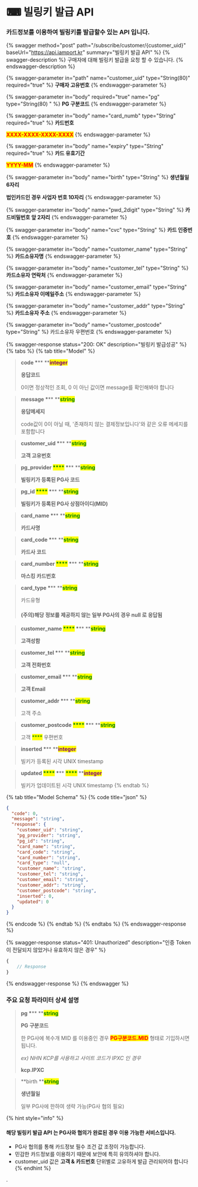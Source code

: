 # ⌨ 빌링키 발급 API

### 카드정보를 이용하여 빌링키를 발급할수 있는 API 입니다.

{% swagger method="post" path="/subscribe/customer/{customer_uid}" baseUrl="https://api.iamport.kr" summary="빌링키 발급 API" %}
{% swagger-description %}
구매자에 대해 빌링키 발급을 요청 할 수 있습니다.
{% endswagger-description %}

{% swagger-parameter in="path" name="customer_uid" type="String(80)" required="true" %}
**구매자 고유번호**
{% endswagger-parameter %}

{% swagger-parameter in="body" required="true" name="pg" type="String(80) " %}
**PG 구분코드**
{% endswagger-parameter %}

{% swagger-parameter in="body" name="card_numb" type="String" required="true" %}
**카드번호**

<mark style="color:red;">**XXXX-XXXX-XXXX-XXXX**</mark>
{% endswagger-parameter %}

{% swagger-parameter in="body" name="expiry" type="String" required="true" %}
**카드 유효기간**

<mark style="color:red;">**YYYY-MM**</mark>
{% endswagger-parameter %}

{% swagger-parameter in="body" name="birth" type="String" %}
**생년월일 6자리**

**법인카드인 경우 사업자 번호 10자리**
{% endswagger-parameter %}

{% swagger-parameter in="body" name="pwd_2digit" type="String" %}
**카드비밀번호 앞 2자리**
{% endswagger-parameter %}

{% swagger-parameter in="body" name="cvc" type="String" %}
**카드 인증번호**
{% endswagger-parameter %}

{% swagger-parameter in="body" name="customer_name" type="String" %}
**카드소유자명**
{% endswagger-parameter %}

{% swagger-parameter in="body" name="customer_tel" type="String" %}
**카드소유자 연락처**
{% endswagger-parameter %}

{% swagger-parameter in="body" name="customer_email" type="String" %}
**카드소유자 이메일주소**
{% endswagger-parameter %}

{% swagger-parameter in="body" name="customer_addr" type="String" %}
**카드소유자 주소**
{% endswagger-parameter %}

{% swagger-parameter in="body" name="customer_postcode" type="String" %}
카드소유자 우편번호
{% endswagger-parameter %}

{% swagger-response status="200: OK" description="빌링키 발급성공" %}
{% tabs %}
{% tab title="Model" %}
> **code  **<mark style="color:red;">**\***</mark>**    **<mark style="color:purple;">**integer**</mark>
>
> **응답코드**
>
> 0이면 정상적인 조회, 0 이 아닌 값이면 message를 확인해봐야 합니다



> **message **<mark style="color:red;">**\***</mark>**  **<mark style="color:green;">**string**</mark>
>
> **응답메세지**
>
> code값이 0이 아닐 때, '존재하지 않는 결제정보입니다'와 같은 오류 메세지를 포함합니다



> **customer\_uid  **<mark style="color:red;">**\***</mark>**  **<mark style="color:green;">**string**</mark>
>
> **고객 고유번호**



> **pg\_provider  **<mark style="color:green;">****</mark>**  **<mark style="color:red;">**\***</mark>**  **<mark style="color:green;">**string**</mark>
>
> **빌링키가 등록된 PG사 코드**



> **pg\_id  **<mark style="color:green;">****</mark>**  **<mark style="color:red;">**\***</mark>**  **<mark style="color:green;">**string**</mark>
>
> **빌링키가 등록된 PG사 상점아이디(MID)**



> **card\_name  **<mark style="color:red;">**\***</mark>**    **<mark style="color:green;">**string**</mark>
>
> **카드사명**



> **card\_code  **<mark style="color:red;">**\***</mark>**    **<mark style="color:green;">**string**</mark>
>
> **카드사 코드**



> **card\_number  **<mark style="color:green;">****</mark>**  **<mark style="color:red;">**\***</mark>**  **<mark style="color:green;">**string**</mark>
>
> **마스킹 카드번호**



> **card\_type  **<mark style="color:red;">**\***</mark>**    **<mark style="color:green;">**string**</mark>
>
> 카드유형
>
> #### (주의)해당 정보를 제공하지 않는 일부 PG사의 경우 null 로 응답됨



> **customer\_name  **<mark style="color:green;">****</mark>**  **<mark style="color:red;">**\***</mark>**  **<mark style="color:green;">**string**</mark>
>
> **고객성함**



> **customer\_tel  **<mark style="color:red;">**\***</mark>**    **<mark style="color:green;">**string**</mark>
>
> **고객 전화번호**



> **customer\_email  **<mark style="color:red;">**\***</mark>**    **<mark style="color:green;">**string**</mark>
>
> **고객 Email**

> **customer\_addr  **<mark style="color:red;">**\***</mark>**    **<mark style="color:green;">**string**</mark>
>
> 고객 주소



> **customer\_postcode  **<mark style="color:green;">****</mark>**  **<mark style="color:red;">**\***</mark>**  **<mark style="color:green;">**string**</mark>
>
> 고객 <mark style="color:green;">****</mark> 우편번호



> **inserted  **<mark style="color:red;">**\***</mark>**    **<mark style="color:purple;">**integer**</mark>
>
> 빌키가 등록된 시각 UNIX timestamp



> **updated  **<mark style="color:green;">****</mark>**  **<mark style="color:red;">**\***</mark>**  **<mark style="color:green;">****</mark>**  **<mark style="color:purple;">**integer**</mark>
>
> 빌키가 업데이트된 시각 UNIX timestamp
{% endtab %}

{% tab title="Model Schema" %}
{% code title="json" %}
```json
{
  "code": 0,
  "message": "string",
  "response": {
    "customer_uid": "string",
    "pg_provider": "string",
    "pg_id": "string",
    "card_name": "string",
    "card_code": "string",
    "card_number": "string",
    "card_type": "null",
    "customer_name": "string",
    "customer_tel": "string",
    "customer_email": "string",
    "customer_addr": "string",
    "customer_postcode": "string",
    "inserted": 0,
    "updated": 0
  }
}
```
{% endcode %}
{% endtab %}
{% endtabs %}
{% endswagger-response %}

{% swagger-response status="401: Unauthorized" description="인증 Token이 전달되지 않았거나 유효하지 않은 경우" %}
```javascript
{
    // Response
}
```
{% endswagger-response %}
{% endswagger %}

### **주요 요청 파라미터 상세 설명**

> &#x20;**pg  **<mark style="color:red;">**\***</mark>**    **<mark style="color:green;">**string**</mark>
>
> **PG 구분코드** &#x20;
>
> 한 PG사에 복수개 MID 를 이용중인 경우 <mark style="color:red;">**PG구분코드.MID**</mark> 형태로 기입하시면 됩니다.
>
> _ex) NHN KCP를 사용하고 사이트 코드가 IPXC 인 경우_
>
> &#x20;     **kcp.IPXC**

> **birth   **<mark style="color:green;">**string**</mark>
>
> **생년월일**
>
> 일부 PG사에 한하여 생략 가능(PG사 협의 필요)

{% hint style="info" %}
#### 해당 빌링키 발급 API 는 PG사와 협의가 완료된 경우 이용 가능한 서비스입니다.

* PG사 협의를 통해 카드정보 필수 조건 값 조정이 가능합니다.
* 민감한 카드정보를 이용하기 때문에 보안에 특히 유의하셔야 합니다.
* customer\_uid 값은 **고객 & 카드번호** 단위별로 고유하게 발급 관리되어야 합니다
{% endhint %}

.
